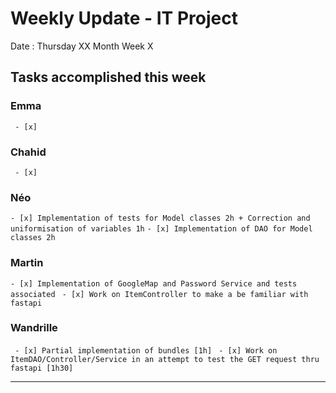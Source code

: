 # Weekly Update - IT Project

Date : Thursday XX Month
Week X

## Tasks accomplished this week

### Emma

` - [x]`

### Chahid

` - [x]`

### Néo 

` - [x] Implementation of tests for Model classes 2h + Correction and uniformisation of variables 1h `
` - [x] Implementation of DAO for Model classes 2h `

### Martin

` - [x] Implementation of GoogleMap and Password Service and tests associated `
` - [x] Work on ItemController to make a be familiar with fastapi`

### Wandrille

` - [x] Partial implementation of bundles [1h]`
` - [x] Work on ItemDAO/Controller/Service in an attempt to test the GET request thru fastapi [1h30]`

---
